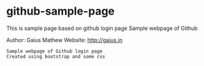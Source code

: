 # github-sample-page
This is sample page based on github login page
Sample webpage of Github

  Author: Gaius Mathew 
  Website: http://gaius.in

    Sample webpage of Github login page
    Created using bootstrap and some css
